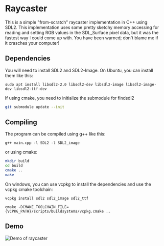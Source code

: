 # Raycaster

This is a simple "from-scratch" raycaster implementation in C++ using SDL2. This implementation uses some pretty sketchy memory accessing for reading and setting RGB values in the SDL_Surface pixel data, but it was the fastest way I could come up with. You have been warned; don't blame me if it crasches your computer! 

## Dependencies
You will need to install SDL2 and SDL2-Image. On Ubuntu, you can install them like this:

```
sudo apt install libsdl2-2.0 libsdl2-dev libsdl2-image libsdl2-image-dev libsdl2-ttf-dev
```

If using cmake, you need to initialize the submodule for findsdl2
```bash
git submodule update --init
```

## Compiling
The program can be compiled using g++ like this:

```
g++ main.cpp -l SDL2 -l SDL2_image
```

or using cmake:
```bash
mkdir build
cd build
cmake ..
make
```

On windows, you can use vcpkg to install the dependencies and use the vcpkg cmake toolchain:

```
vcpkg install sdl2 sdl2_image sdl2_ttf

cmake -DCMAKE_TOOLCHAIN_FILE={VCPKG_PATH}/scripts/buildsystems/vcpkg.cmake ..
```

## Demo

![Demo of raycaster](https://github.com/CarlToft/raycaster/blob/main/images/vis.gif?raw=true)


